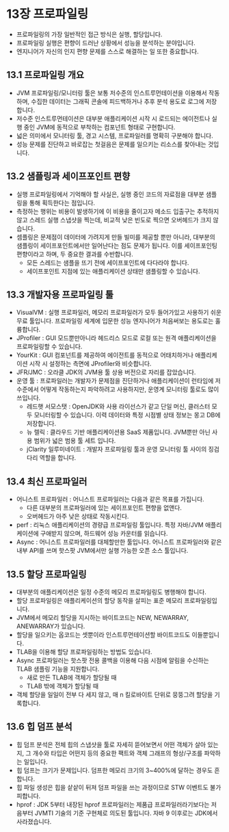 # 13장 프로파일링

* 프로파일링의 가장 일반적인 접근 방식은 실행, 할당입니다.
* 프로파일링 실행은 편향이 드러난 상황에서 성능을 분석하는 분야입니다.
* 엔지니어가 자신의 인지 편향 문제를 스스로 해결하는 일 또한 중요합니다.

## 13.1 프로파일링 개요

* JVM 프로파일링/모니터링 툴은 보통 저수준의 인스트루먼테이션을 이용해서 작동하며, 수집한 데이터는 그래픽 콘솔에 피드백하거나 추후 분석 용도로 로그에 저장합니다.
* 저수준 인스트루먼테이션은 대부분 애플리케이션 시작 시 로드되는 에이전트나 실행 중인 JVM에 동적으로 부착하는 컴포넌트 형태로 구현합니다.
* 넓은 의미에서 모니터링 툴, 경고 시스템, 프로파일러를 명확히 구분해야 합니다.
* 성능 문제를 진단하고 바로잡는 첫걸음은 문제를 일으키는 리소스를 찾아내는 것입니다.

## 13.2 샘플링과 세이프포인트 편향

* 실행 프로파일링에서 기억해야 할 사실은, 실행 중인 코드의 자료점을 대부분 샘플링을 통해 획득한다는 점입니다.
* 측정하는 행위는 비용이 발생하기에 이 비용을 줄이고자 메소드 입출구는 추적하지 않고 스레드 실행 스냅샷을 찍는데, 비교적 낮은 빈도로 찍으면 오버헤드가 크지 않습니다.
* 셈플링은 문제점이 데이터에 가려지게 만들 빌미를 제공할 뿐만 아니라, 대부분의 샘플링이 세이프포인트에서만 일어난다는 점도 문제가 됩니다. 이를 세이프포인팅 편향이라고 하며, 두 중요한 결과를 수반합니다.
  * 모든 스레드는 샘플을 뜨기 전에 세이프포인트에 다다라야 합니다.
  * 세이프포인트 지점에 있는 애플리케이션 상태만 샘플링할 수 있습니다.

## 13.3 개발자용 프로파일링 툴

* VisualVM : 실행 프로파일러, 메모리 프로파일러가 모두 들어가있고 사용하기 쉬운 무료 툴입니다. 프로파일링 세계에 입문한 성능 엔지니어가 처음써보는 용도로는 훌륭합니다.
* JProfiler : GUI 모드뿐만아니라 헤드리스 모드로 로컬 또는 원격 애플리케이션을 프로파일링할 수 있습니다.
* YourKit : GUI 컴포넌트를 제공하여 에이전트를 동적으로 어태치하거나 애플리케이션 시작 시 설정하는 측면에 JProfiler와 비슷합니다.
* JFR/JMC : 오라클 JDK의 JVM용 툴 상용 버전으로 자리를 잡았습니다.
* 운영 툴 : 프로파일러는 개발자가 문제점을 진단하거나 애플리케이션이 런타임에 저수준에서 어떻게 작동하는지 파악하려고 사용하지만, 운영계 모니터링 툴로도 많이 쓰입니다.
  * 레드햇 서모스탯 : OpenJDK와 사용 라이선스가 같고 단일 머신, 클러스터 모두 모니터링할 수 있습니다. 이력 데이터와 특정 시점별 상태 정보는 몽고 DB에 저장합니다.
  * 뉴 렐릭 : 클라우드 기반 애플리케이션용 SaaS 제품입니다. JVM뿐만 아닌 사용 범위가 넓은 범용 툴 세트 입니다.
  * jClarity 일루미네이트 : 개발자 프로파일링 툴과 운영 모니터링 툴 사이의 징검다리 역할을 합니다.

## 13.4 최신 프로파일러

* 어니스트 프로파일러 : 어니스트 프로파일러는 다음과 같은 목표를 가집니다.
  * 다른 대부분의 프로파일러에 있는 세이프포인트 편향을 없앤다.
  * 오버헤드가 아주 낮은 상태로 작동시킨다.
* perf : 리눅스 애플리케이션의 경량급 프로파일링 툴입니다. 특정 자바/JVM 애플리케이션에 구애받지 않으며, 하드웨어 성능 카운터를 읽습니다.
* Async : 어니스트 프로파일러를 대체할만한 툴입니다. 어니스트 프로파일러와 같은 내부 API를 쓰며 핫스팟 JVM에서만 실행 가능한 오픈 소스 툴입니다.

## 13.5 할당 프로파일링

* 대부분의 애플리케이션은 일정 수준의 메모리 프로파일링도 병행해야 합니다.
* 할당 프로파일링은 애플리케이션의 할당 동작을 살피는 표준 메모리 프로파일링입니다.
* JVM에서 메모리 할당을 지시하는 바이트코드는 NEW, NEWARRAY, ANEWARRAY가 있습니다.
* 할당을 일으키는 옵코드는 셋뿐이라 인스트루먼테이션할 바이트코드도 이들뿐입니다.
* TLAB을 이용해 할당 프로파일링하는 방법도 있습니다.
* Async 프로파일러는 핫스팟 전용 콜백을 이용해 다음 시점에 알림을 수신하는 TLAB 샘플링 기능을 지원합니다.
  * 새로 만든 TLAB에 객체가 할당될 때
  * TLAB 밖에 객체가 할당될 때
* 객체 할당을 일일이 전부 다 세지 않고, 매 n 킬로바이트 단위로 뭉뚱그려 할당을 기록합니다.

## 13.6 힙 덤프 분석

* 힙 덤프 분석은 전체 힙의 스냅샷을 툴로 자세히 뜯어보면서 어떤 객체가 살아 있는지, 그 개수와 타입은 어떤지 등의 중요한 팩트와 객체 그래프의 형상/구조를 파악하는 일입니다.
* 힙 덤프는 크기가 문제입니다. 덤프한 메모리 크기의 3~400%에 달하는 경우도 흔합니다.
* 힙 파일 생성은 힙을 샅샅이 뒤져 덤프 파일을 쓰는 과정이므로 STW 이벤트도 불가피합니다.
* hprof : JDK 5부터 내장된 hprof 프로파일러는 제품급 프로파일러라기보다는 저음부터 JVMTI 기술의 기준 구현체로 의도된 툴입니다. 자바 9 이후로는 JDK에서 사라졌습니다.
